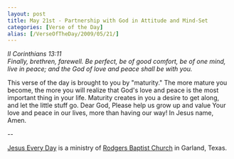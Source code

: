 ```yaml
---
layout: post
title: May 21st - Partnership with God in Attitude and Mind-Set
categories: [Verse of the Day]
alias: [/VerseOfTheDay/2009/05/21/]
---
```


_II Corinthians 13:11  
Finally, brethren, farewell. Be perfect, be of good comfort, be of
one mind, live in peace; and the God of love and peace shall be with
you._

This verse of the day is brought to you by "maturity." The more
mature you become, the more you will realize that God's love and
peace is the most important thing in your life. Maturity creates in
you a desire to get along, and let the little stuff go.
Dear God, Please help us grow up and value Your love and peace in
our lives, more than having our way! In Jesus name, Amen.

 --

<a href=http://jesuseveryday.net>Jesus Every Day</a> is a ministry of <a href=http://rodgersbaptist.net>Rodgers Baptist Church</a> in Garland, Texas.

